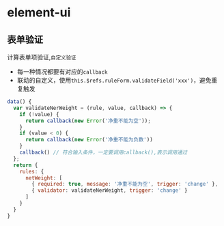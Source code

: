 # element-ui

## 表单验证

计算表单项验证,`自定义验证`

- 每一种情况都要有对应的`callback`
- 联动的自定义，使用`this.$refs.ruleForm.validateField('xxx')`，避免重复触发

```js
data() {
  var validateNerWeight = (rule, value, callback) => {
    if (!value) {
      return callback(new Error('净重不能为空'));
    }
    if (value < 0) {
      return callback(new Error('净重不能为负数'))
    }
    callback() // 符合输入条件，一定要调用callback(),表示调用通过
  };
  return {
    rules: {
      netWeight: [
        { required: true, message: '净重不能为空', trigger: 'change' },
        { validator: validateNerWeight, trigger: 'change' }
      ]
    }
  }
}
```
